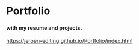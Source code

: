 # Portfolio

#### with my resume and projects.


https://jeroen-editing.github.io/Portfolio/index.html